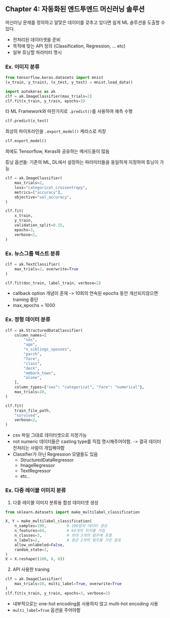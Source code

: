 ## Chapter 4: 자동화된 엔드투엔드 머신러닝 솔루션

머신러닝 문제를 정의하고 알맞은 데이터를 갖추고 있다면 쉽게 ML 솔루션을 도출할 수 있다.
- 전처리된 데이터셋을 준비
- 목적에 맞는 API 정의 (Classification, Regression, ... etc)
- 일부 튜닝할 파라미터 명시
### Ex. 이미지 분류
```python
from tensorflow.keras.datasets import mnist
(x_train, y_train), (x_test, y_test) = mnist.load_data()

import autokeras as ak
clf = ak.ImageClassifier(max_trials=2)
clf.fit(x_train, y_train, epochs=3)
```

타 ML Framework와 마찬가지로 `.predict()`를 사용하여 예측 수행
```python
clf.predict(x_test)
```

최상의 파이프라인을 `.export_model()` 케라스로 저장
```python
clf.export_model()
```

외에도 Tensorflow, Keras와 공유하는 메서드들이 많음

튜닝 옵션들: 기존의 ML, DL에서 설정하는 파라미터들을 동일하게 지정하여 튜닝이 가능
```python
clf = ak.ImageClassifier(
    max_trials=2,
    loss="categorical_crossentropy",
    metrics=["accuracy"],
    objective="val_accuracy",
)

clf.fit(
    x_train,
    y_train,
    validation_split=0.15,
    epochs=3,
    verbose=2,
)
```

### Ex. 뉴스그룹 텍스트 분류
```python
clf = ak.TextClassifier(
    max_trials=2, overwrite=True
)

clf.fit(doc_train, label_train, verbose=2)
```
- callback option 개념이 존재 -> 10회의 연속된 epochs 동안 개선되지않으면 training 중단
- max_epochs = 1000

### Ex. 정형 데이터 분류
```python
clf = ak.StructuredDataClassifier(
    column_names=[
        "sex",
        "age",
        "n_siblings_spouses",
        "parch",
        "fare",
        "class",
        "deck",
        "embark_town",
        "alone",
    ],
    column_types={"sex": "categorical", "fare": "numerical"},
    max_trials=10,
)

clf.fit(
    train_file_path,
    "survived",
    verbose=2,
)
```
- csv 파일 그대로 데이터셋으로 지정가능
- not numeric 데이터들은 casting type를 직접 명시해주어야함. -> 결국 데이터 전처리는 사람이 개입해야함
- Classifier가 아닌 Regression 모델들도 있음
  - StructuredDataRegressor
  - ImageRegressor
  - TextRegressor
  - etc..

### Ex. 다중 레이블 이미지 분류
1. 다중 레이블 이미지 분류용 합성 데이터셋 생성
```python
from sklearn.datasets import make_multilabel_classification

X, Y = make_multilabel_classification(
    n_samples=100,         # 100장의 데이터 생성
    n_features=64,         # 64개의 피처를 가짐
    n_classes=3,           # 최대 3개의 범주에 포함
    n_labels=2,            # 평균 2개의 범주를 가진 분포
    allow_unlabeled=False,
    random_state=1,
)
X = X.reshape((100, 8, 8))
```
2. API 사용한 traning
```python
clf = ak.ImageClassifier(
    max_trials=10, multi_label=True, overwrite=True
) 
clf.fit(x_train, y_train, epochs=3, verbose=2) 
```
- 내부적으로는 one-hot encoding을 사용하지 않고 multi-hot encoding 사용
- `multi_label=True` 옵션을 주어야함